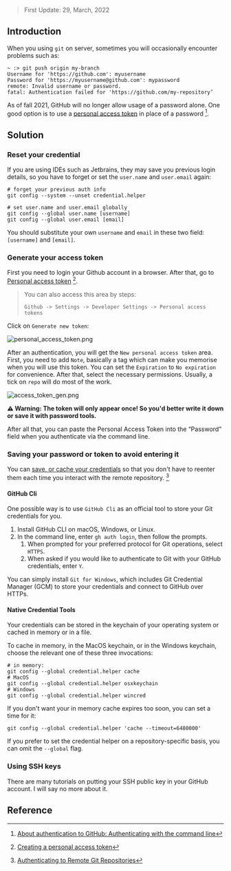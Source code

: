 > First Update: 29, March, 2022

## Introduction

When you using `git` on server, sometimes you will occasionally encounter problems such as:

```
~ :> git push origin my-branch
Username for 'https://github.com': myusername
Password for 'https://myusername@github.com': mypassword
remote: Invalid username or password.
fatal: Authentication failed for 'https://github.com/my-repository’
```

As of fall 2021, GitHub will no longer allow usage of a password alone. One good option is to use a [personal access token](https://docs.github.com/en/github/authenticating-to-github/creating-a-personal-access-token) in place of a password [^1].

## Solution

### Reset your credential
If you are using IDEs such as Jetbrains, they may save you previous login details, so you have to forget or set the `user.name` and `user.email` again:

```
# forget your previous auth info
git config --system --unset credential.helper

# set user.name and user.email globally
git config --global user.name [username]
git config --global user.email [email]
```

You should substitute your own `username` and `email` in these two field: `[username]` and `[email]`.

### Generate your access token

First you need to login your Github account in a browser. After that, go to [Personal access token](https://github.com/settings/tokens) [^2].

> You can also access this area by steps: 
> ```
> Github -> Settings -> Developer Settings -> Personal access tokens
> ```

Click on `Generate new token`:

![personal_access_token.png](../../_media/personal_access_token.png)

After an authentication, you will get the `New personal access token` area. First, you need to add `Note`, basically a tag which can make you memorise when you will use this token. You can set the `Expiration`  to `No expiration` for convenience. After that, select the necessary permissions. Usually, a tick on `repo` will do most of the work.

![access_token_gen.png](../../_media/access_token_gen.png)

**⚠️ Warning: The token will only appear once! So you'd better write it down or save it with password tools.**

After all that, you can paste the Personal Access Token into the “Password” field when you authenticate via the command line.

### Saving your password or token to avoid entering it 

You can [save, or cache your credentials](https://docs.github.com/en/get-started/getting-started-with-git/caching-your-github-credentials-in-git) so that you don't have to reenter them each time you interact with the remote repository. [^3]

#### GitHub Cli

One possible way is to use `GitHub Cli` as an official tool to store your Git credentials for you.

1. Install GitHub CLI on macOS, Windows, or Linux.
2. In the command line, enter `gh auth login`, then follow the prompts.
	1. When prompted for your preferred protocol for Git operations, select `HTTPS`.
	2. When asked if you would like to authenticate to Git with your GitHub credentials, enter `Y`.

You can simply install `Git for Windows`, which includes Git Credential Manager (GCM) to store your credentials and connect to GitHub over HTTPs.

####  Native Credential Tools

Your credentials can be stored in the keychain of your operating system or cached in memory or in a file.

To cache in memory, in the MacOS keychain, or in the Windows keychain, choose the relevant one of these three invocations:

```
# in memory:
git config --global credential.helper cache
# MacOS
git config --global credential.helper osxkeychain
# Windows
git config --global credential.helper wincred
```

If you don't want your in memory cache expires too soon, you can set a time for it:

```
git config --global credential.helper 'cache --timeout=6480000'
```

If you prefer to set the credential helper on a repository-specific basis, you can omit the `--global` flag.

### Using SSH keys

There are many tutorials on putting your SSH public key in your GitHub account. I will say no more about it.


## Reference

[^1]: [About authentication to GitHub: Authenticating with the command line](https://docs.github.com/en/authentication/keeping-your-account-and-data-secure/about-authentication-to-github#authenticating-with-the-command-line)

[^2]: [Creating a personal access token](https://docs.github.com/en/authentication/keeping-your-account-and-data-secure/creating-a-personal-access-token)

[^3]: [Authenticating to Remote Git Repositories](https://statistics.berkeley.edu/computing/faqs/git-auth)